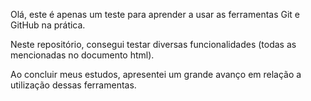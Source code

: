 Olá, este é apenas um teste para aprender a usar as ferramentas Git e GitHub na prática. 

Neste repositório, consegui testar diversas funcionalidades (todas as mencionadas no documento html). 

Ao concluir meus estudos, apresentei um grande avanço em relação a utilização dessas ferramentas.